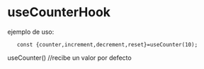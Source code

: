 # useCounterHook

ejemplo de uso:

```
   const {counter,increment,decrement,reset}=useCounter(10);
```

useCounter() //recibe un valor por defecto